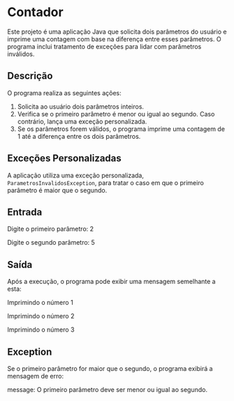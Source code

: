 # Contador

Este projeto é uma aplicação Java que solicita dois parâmetros do usuário e imprime uma contagem com base na diferença entre esses parâmetros. O programa inclui tratamento de exceções para lidar com parâmetros inválidos.

## Descrição

O programa realiza as seguintes ações:
1. Solicita ao usuário dois parâmetros inteiros.
2. Verifica se o primeiro parâmetro é menor ou igual ao segundo. Caso contrário, lança uma exceção personalizada.
3. Se os parâmetros forem válidos, o programa imprime uma contagem de 1 até a diferença entre os dois parâmetros.

## Exceções Personalizadas

A aplicação utiliza uma exceção personalizada, `ParametrosInvalidosException`, para tratar o caso em que o primeiro parâmetro é maior que o segundo.

## Entrada

Digite o primeiro parâmetro: 2

Digite o segundo parâmetro: 5

## Saída

Após a execução, o programa pode exibir uma mensagem semelhante a esta:

Imprimindo o número 1

Imprimindo o número 2

Imprimindo o número 3

## Exception

Se o primeiro parâmetro for maior que o segundo, o programa exibirá a mensagem de erro:

message: O primeiro parâmetro deve ser menor ou igual ao segundo.
